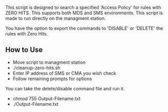 This script is designed to search a specified 'Access Policy' for rules with ZERO HITS. This supports both MDS and SMS environments. This script is made to run directly on the managment station.

You have the option to export the commands to 'DISABLE' or 'DELETE' the rules with Zero Hits.

## How to Use ##
 - Move script to managment station
 - ./cleanup-zero-hits.sh
  - Enter IP address of SMS or CMA you wish check
  - Follow remaining prompts for options

You can take the delete/disable command file and run it.
  - chmod 755 Output-Filename.txt
  - ./Output-Filename.txt

